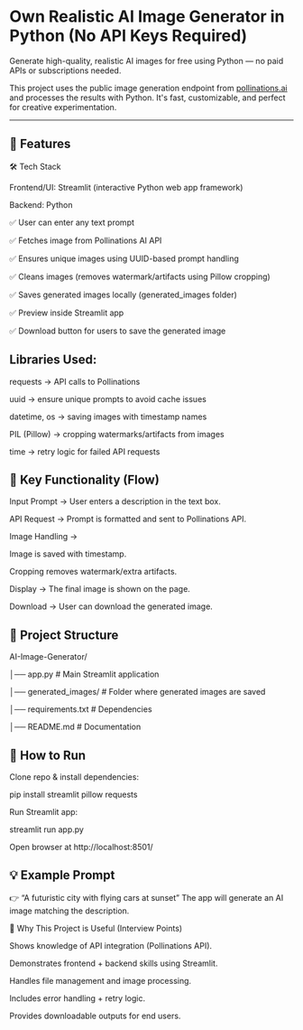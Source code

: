 # Own Realistic AI Image Generator in Python (No API Keys Required)

Generate high-quality, realistic AI images for free using Python — no paid APIs or subscriptions needed.

This project uses the public image generation endpoint from [pollinations.ai](https://pollinations.ai) and processes the results with Python. It's fast, customizable, and perfect for creative experimentation.

---

## 🚀 Features

🛠️ Tech Stack

Frontend/UI: Streamlit (interactive Python web app framework)

Backend: Python

✅ User can enter any text prompt

✅ Fetches image from Pollinations AI API

✅ Ensures unique images using UUID-based prompt handling

✅ Cleans images (removes watermark/artifacts using Pillow cropping)

✅ Saves generated images locally (generated_images folder)

✅ Preview inside Streamlit app

✅ Download button for users to save the generated image

## Libraries Used:

requests → API calls to Pollinations

uuid → ensure unique prompts to avoid cache issues

datetime, os → saving images with timestamp names

PIL (Pillow) → cropping watermarks/artifacts from images

time → retry logic for failed API requests


## 🔑 Key Functionality (Flow)

Input Prompt → User enters a description in the text box.

API Request → Prompt is formatted and sent to Pollinations API.

Image Handling →

Image is saved with timestamp.

Cropping removes watermark/extra artifacts.

Display → The final image is shown on the page.

Download → User can download the generated image.

## 📂 Project Structure

AI-Image-Generator/

│── app.py                # Main Streamlit application

│── generated_images/     # Folder where generated images are saved

│── requirements.txt      # Dependencies

│── README.md             # Documentation

## 🚀 How to Run

Clone repo & install dependencies:

pip install streamlit pillow requests


Run Streamlit app:

streamlit run app.py


Open browser at http://localhost:8501/

## 💡 Example Prompt

👉 “A futuristic city with flying cars at sunset”
The app will generate an AI image matching the description.

🎯 Why This Project is Useful (Interview Points)

Shows knowledge of API integration (Pollinations API).

Demonstrates frontend + backend skills using Streamlit.

Handles file management and image processing.

Includes error handling + retry logic.

Provides downloadable outputs for end users.




